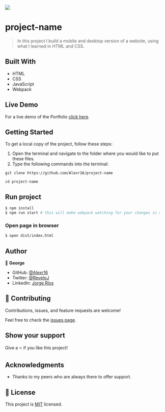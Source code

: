 ![](https://img.shields.io/badge/Microverse-blueviolet)

# project-name

> In this project I build a mobile and desktop version of a website, using what I learned in HTML and CSS.

<!-- ## Screenshot

<img src="./leaderboard.png">
<img src="./lmobile.png">-->

## Built With

- HTML
- CSS
- JavaScript
- Webpack

## Live Demo

For a live demo of the Portfolio [click here](https://Alexr16.github.io/project-name/).

## Getting Started

To get a local copy of the project, follow these steps: 
1. Open the terminal and navigate to the folder where you would like to put these files.
2. Type the following commands into the terminal: 
 ```
 git clone https://github.com/Alexr16/project-name
 ```
 ```
 cd project-name
 ```
 
## Run project

```bash
$ npm install
$ npm run start # this will make webpack watching for your changes in code
```

### Open page in browser

```bash
$ open dist/index.html
```

## Author

👤 **George**

- GitHub: [@Alexr16](https://github.com/Alexr16)
- Twitter: [@ReveloJ](https://twitter.com/ReveloJ)
- LinkedIn: [Jorge Ríos](https://www.linkedin.com/in/jorge-r%C3%ADos-3b33ab22b)

## 🤝 Contributing

Contributions, issues, and feature requests are welcome!

Feel free to check the [issues page](https://github.com/Alexr16/project-name/issues).

## Show your support

Give a ⭐️ if you like this project!

## Acknowledgments

- Thanks to my peers who are always there to offer support. 

## 📝 License

This project is [MIT](./LICENSE) licensed.
